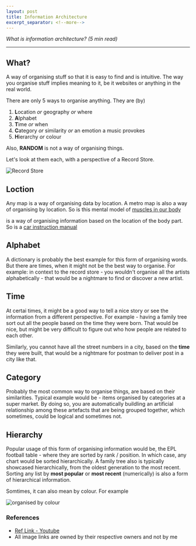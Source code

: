 ```yaml
---
layout: post
title: Information Architecture
excerpt_separator: <!--more-->
---
```


_What is information architecture? (5 min read)_

-----
<!--more-->


## What?

A way of organising stuff so that it is easy to find and is intuitive. The way you organise stuff implies meaning to it, be it websites or anything in the real world.


There are only 5 ways to organise anything. They are (by)

1. **L**ocation _or_ geography _or_ where
2. **A**lphabet
3. **T**ime _or_ when
4. **C**ategory _or_ similarity _or_ an emotion a music provokes
5. **H**ierarchy _or_ colour

Also, **RANDOM** is not a way of organising things.

Let's look at them each, with a perspective of a Record Store.

![Record Store](https://3m84r11gpx1j11puas2g5wfl-wpengine.netdna-ssl.com/wp-content/uploads/2017/11/RecordStore2.jpg)

## Loction

Any map is a way of organising data by location. A metro map is also a way of organising by location. So is this mental model of [muscles in our body](https://www.biologycorner.com/anatomy/muscles/muscles_labeling/muscles_overall_label_key.jpg)

is a way of organising information based on the location of the body part. So is a [car instruction manual](https://lib.store.yahoo.net/lib/motobooks/1970-chevrolet-factory-assembly-instruction-manual-sample-page.jpg)

## Alphabet

A dictionary is probably the best example for this form of organising words. But there are times, when it might not be the best way to organise. For example: in context to the record store - you wouldn't organise all the artists alphabetically - that would be a nightmare to find or discover a new artist.

## Time

At certai times, it might be a good way to tell a nice story or see the information from a different perspective. For example - having a family tree sort out all the people based on the time they were born. That would be nice, but might be very difficult to figure out who how people are related to each other.

Similarly, you cannot have all the street numbers in a city, based on the **time** they were built, that would be a nightmare for postman to deliver post in a city like that.

## Category

Probably the most common way to organise things, are based on their similarities. Typical example would be - items organised by categories at a super market. By doing so, you are automatically buildling an artificial relationship among these artefacts that are being grouped together, which sometimes, could be logical and sometimes not.

## Hierarchy

Popular usage of this form of organising information would be, the EPL football table - where they are sorted by rank / position. In which case, any chart would be sorted hierarchically. A family tree also is typically showcased hierarchically, from the oldest generation to the most recent. Sorting any list by **most popular** or **most recent** (numerically) is also a form of hierarchical information.

Somtimes, it can also mean by colour. For example 

![organised by colour](https://66.media.tumblr.com/d94bfd99b15308778c0152e551654e58/tumblr_pb98olsyve1qbycdbo1_1280.png)

### References

- [Ref Link - Youtube](https://www.youtube.com/watch?v=TsH8y5fbfX8)
- All image links are owned by their respective owners and not by me